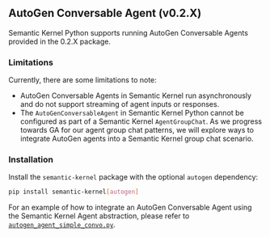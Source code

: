 ## AutoGen Conversable Agent (v0.2.X)

Semantic Kernel Python supports running AutoGen Conversable Agents provided in the 0.2.X package.

### Limitations

Currently, there are some limitations to note:

- AutoGen Conversable Agents in Semantic Kernel run asynchronously and do not support streaming of agent inputs or responses.
- The `AutoGenConversableAgent` in Semantic Kernel Python cannot be configured as part of a Semantic Kernel `AgentGroupChat`. As we progress towards GA for our agent group chat patterns, we will explore ways to integrate AutoGen agents into a Semantic Kernel group chat scenario.

### Installation

Install the `semantic-kernel` package with the optional `autogen` dependency:

```bash
pip install semantic-kernel[autogen]
```

For an example of how to integrate an AutoGen Conversable Agent using the Semantic Kernel Agent abstraction, please refer to [`autogen_agent_simple_convo.py`](../../../samples/concepts/agents/autogen_agent/autogen_agent_simple_convo.py).
